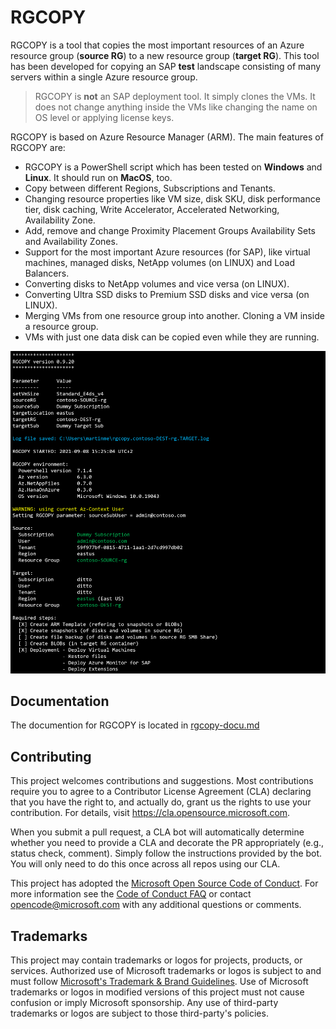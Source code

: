 # RGCOPY
RGCOPY is a tool that copies the most important resources of an Azure resource group (**source RG**) to a new resource group (**target RG**). This tool has been developed for copying an SAP **test** landscape consisting of many servers within a single Azure resource group. 

> RGCOPY is **not** an SAP deployment tool. It simply clones the VMs. It does not change anything inside the VMs like changing the name on OS level or applying license keys.

RGCOPY is based on Azure Resource Manager (ARM). The main features of RGCOPY are:
- RGCOPY is a PowerShell script which has been tested on **Windows** and **Linux**. It should run on **MacOS**, too.
- Copy between different Regions, Subscriptions and Tenants.
- Changing resource properties like VM size, disk SKU, disk performance tier, disk caching, Write Accelerator, Accelerated Networking, Availability Zone.
- Add, remove and change Proximity Placement Groups Availability Sets and Availability Zones.
- Support for the most important Azure resources (for SAP), like virtual machines, managed disks, NetApp volumes (on LINUX) and Load Balancers.
- Converting disks to NetApp volumes and vice versa (on LINUX).
- Converting Ultra SSD disks to Premium SSD disks and vice versa (on LINUX).
- Merging VMs from one resource group into another. Cloning a VM inside a resource group.
- VMs with just one data disk can be copied even while they are running.

!["RGCOPY"](/images/RGCOPY.png)

## Documentation

The documention for RGCOPY is  located in [rgcopy-docu.md](./rgcopy-docu.md)

## Contributing

This project welcomes contributions and suggestions.  Most contributions require you to agree to a
Contributor License Agreement (CLA) declaring that you have the right to, and actually do, grant us
the rights to use your contribution. For details, visit https://cla.opensource.microsoft.com.

When you submit a pull request, a CLA bot will automatically determine whether you need to provide
a CLA and decorate the PR appropriately (e.g., status check, comment). Simply follow the instructions
provided by the bot. You will only need to do this once across all repos using our CLA.

This project has adopted the [Microsoft Open Source Code of Conduct](https://opensource.microsoft.com/codeofconduct/).
For more information see the [Code of Conduct FAQ](https://opensource.microsoft.com/codeofconduct/faq/) or
contact [opencode@microsoft.com](mailto:opencode@microsoft.com) with any additional questions or comments.

## Trademarks

This project may contain trademarks or logos for projects, products, or services. Authorized use of Microsoft 
trademarks or logos is subject to and must follow 
[Microsoft's Trademark & Brand Guidelines](https://www.microsoft.com/en-us/legal/intellectualproperty/trademarks/usage/general).
Use of Microsoft trademarks or logos in modified versions of this project must not cause confusion or imply Microsoft sponsorship.
Any use of third-party trademarks or logos are subject to those third-party's policies.